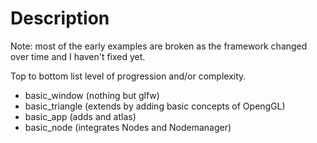 # Description
Note: most of the early examples are broken as the framework changed over time and I haven't fixed yet.

Top to bottom list level of progression and/or complexity.
- basic_window (nothing but glfw)
- basic_triangle (extends by adding basic concepts of OpengGL)
- basic_app (adds and atlas)
- basic_node (integrates Nodes and Nodemanager)